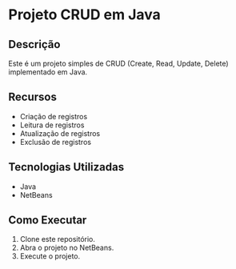 # Projeto CRUD em Java

## Descrição
Este é um projeto simples de CRUD (Create, Read, Update, Delete) implementado em Java.

## Recursos
- Criação de registros
- Leitura de registros
- Atualização de registros
- Exclusão de registros

## Tecnologias Utilizadas
- Java
- NetBeans

## Como Executar
1. Clone este repositório.
2. Abra o projeto no NetBeans.
3. Execute o projeto.


